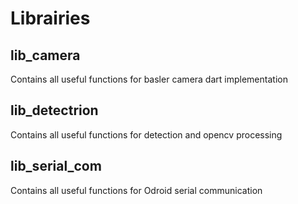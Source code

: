 # Librairies

## lib_camera
Contains all useful functions for basler camera dart implementation

## lib_detectrion
Contains all useful functions for detection and opencv processing

## lib_serial_com
Contains all useful functions for Odroid serial communication
